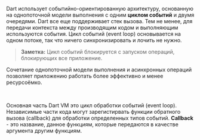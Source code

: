 <!--
title: Dart VM модель испол&shy;не&shy;ния
date: 2015/08/05
id: 451b37a7-b826-408d-adbc-84cb7bfc9bd4
status: Готовится к публикации
not_ready: false
labels:
  - Dart
-->

Dart использует событийно-ориентированную архитектуру, основанную на однопоточной модели выполнения с одним **циклом событий** и двумя очередями. Dart все еще поддерживает стек вызова. Тем не менее, для передачи контекста между производящим кодом и выполняющим используются события. Цикл событий (event loop) основывается на одном потоке, так что ничего синхронизировать и лочить не нужно.

> **Заметка:** Цикл событий блокируется с запуском операций, блокирующих все приложение.

Сочетание однопоточной модели выполнения и асинхронных операций позволяет приложению работать более эффективно и менее ресурсоёмко.

<br>

Основнaя часть Dart VM это цикл обработки событий (event loop). Независимые части кода могут зарегистирвать функции обратного вызова (callback) для обработки определенных типов событий. **Callback** - это название, данное функциям, которые передаются в качестве аргумента другим функциям.
